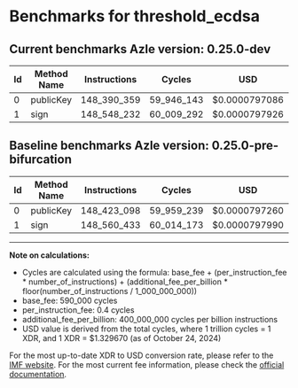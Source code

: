 # Benchmarks for threshold_ecdsa

## Current benchmarks Azle version: 0.25.0-dev

| Id  | Method Name | Instructions | Cycles     | USD           | USD/Million Calls | Change                             |
| --- | ----------- | ------------ | ---------- | ------------- | ----------------- | ---------------------------------- |
| 0   | publicKey   | 148_390_359  | 59_946_143 | $0.0000797086 | $79.70            | <font color="green">-32_739</font> |
| 1   | sign        | 148_548_232  | 60_009_292 | $0.0000797926 | $79.79            | <font color="green">-12_201</font> |

## Baseline benchmarks Azle version: 0.25.0-pre-bifurcation

| Id  | Method Name | Instructions | Cycles     | USD           | USD/Million Calls |
| --- | ----------- | ------------ | ---------- | ------------- | ----------------- |
| 0   | publicKey   | 148_423_098  | 59_959_239 | $0.0000797260 | $79.72            |
| 1   | sign        | 148_560_433  | 60_014_173 | $0.0000797990 | $79.79            |

---

**Note on calculations:**

-   Cycles are calculated using the formula: base_fee + (per_instruction_fee \* number_of_instructions) + (additional_fee_per_billion \* floor(number_of_instructions / 1_000_000_000))
-   base_fee: 590_000 cycles
-   per_instruction_fee: 0.4 cycles
-   additional_fee_per_billion: 400_000_000 cycles per billion instructions
-   USD value is derived from the total cycles, where 1 trillion cycles = 1 XDR, and 1 XDR = $1.329670 (as of October 24, 2024)

For the most up-to-date XDR to USD conversion rate, please refer to the [IMF website](https://www.imf.org/external/np/fin/data/rms_sdrv.aspx).
For the most current fee information, please check the [official documentation](https://internetcomputer.org/docs/current/developer-docs/gas-cost#execution).
